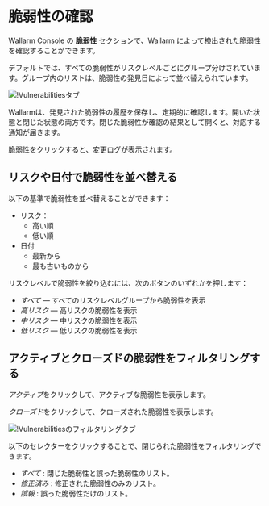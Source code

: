 [link-false-vulns]: false-vuln.md

[img-check-vulns]: ../../images/user-guides/vulnerabilities/check-vuln.png
[img-switch-vulns]: ../../images/user-guides/vulnerabilities/switch-tab-status.png

[glossary-vulnerability]: ../../glossary-en.md#vulnerability

# 脆弱性の確認

Wallarm Console の **脆弱性** セクションで、Wallarm によって検出された[脆弱性][glossary-vulnerability]を確認することができます。

デフォルトでは、すべての脆弱性がリスクレベルごとにグループ分けされています。グループ内のリストは、脆弱性の発見日によって並べ替えられています。

![!Vulnerabilitiesタブ][img-check-vulns]

Wallarmは、発見された脆弱性の履歴を保存し、定期的に確認します。開いた状態と閉じた状態の両方です。閉じた脆弱性が確認の結果として開くと、対応する通知が届きます。

脆弱性をクリックすると、変更ログが表示されます。

## リスクや日付で脆弱性を並べ替える

以下の基準で脆弱性を並べ替えることができます：
* リスク：
    * 高い順
    * 低い順
* 日付
    * 最新から
    * 最も古いものから

リスクレベルで脆弱性を絞り込むには、次のボタンのいずれかを押します：
* *すべて* — すべてのリスクレベルグループから脆弱性を表示
* *高リスク* — 高リスクの脆弱性を表示
* *中リスク* — 中リスクの脆弱性を表示
* *低リスク* — 低リスクの脆弱性を表示

## アクティブとクローズドの脆弱性をフィルタリングする

*アクティブ*をクリックして、アクティブな脆弱性を表示します。

*クローズド*をクリックして、クローズされた脆弱性を表示します。

![!Vulnerabilitiesのフィルタリングタブ][img-switch-vulns]

以下のセレクターをクリックすることで、閉じられた脆弱性をフィルタリングできます。

* *すべて* : 閉じた脆弱性と誤った脆弱性のリスト。
* *修正済み* : 修正された脆弱性のみのリスト。
* *誤報* : 誤った脆弱性だけのリスト。